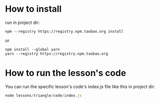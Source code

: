 # How to install

run in project dir:
``` 
npm --registry https://registry.npm.taobao.org install 
``` 

or 

``` 
npm install --global yarn
yarn --registry https://registry.npm.taobao.org
``` 


# How to run the lesson's code
You can run the specific lesson's code's index.js file like this in project dir:
```js
node lessons/triangle/code/index.js
```
